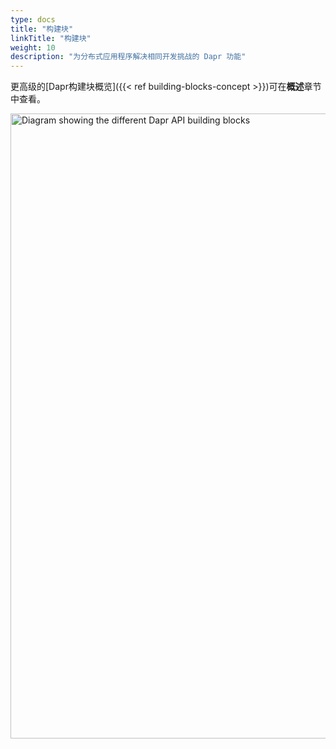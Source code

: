 ```yaml
---
type: docs
title: "构建块"
linkTitle: "构建块"
weight: 10
description: "为分布式应用程序解决相同开发挑战的 Dapr 功能"
---
```


更高级的[Dapr构建块概览]({{< ref building-blocks-concept >}})可在**概述**章节中查看。

<img src="/images/buildingblocks-overview.png" alt="Diagram showing the different Dapr API building blocks" width=1000>